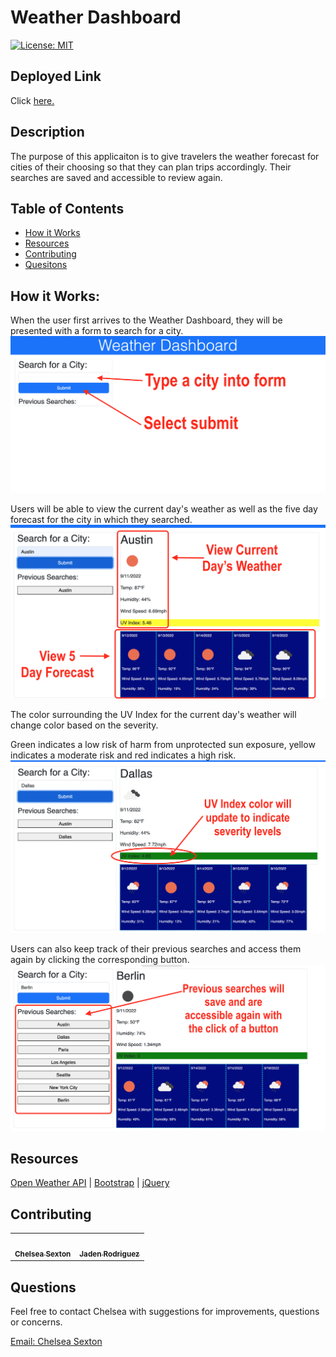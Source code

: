 # **Weather Dashboard**
[![License: MIT](https://img.shields.io/badge/License-MIT-yellow.svg)](https://opensource.org/licenses/MIT)

## Deployed Link
Click [here.](https://chelsea314.github.io/Challenge-6---Server-Side-APIs-Weather-Dashboard/)
## Description
The purpose of this applicaiton is to give travelers the weather forecast for cities of their choosing so that they can plan trips accordingly. Their searches are saved and accessible to review again.

## Table of Contents
 - [How it Works](#how-it-works)
 - [Resources](#resources)
 - [Contributing](#contributing)
 - [Quesitons](#questions)

##  How it Works:
When the user first arrives to the Weather Dashboard, they will be presented with a form to search for a city. 
![Search City](./assets/images/search-city.png)

Users will be able to view the current day's weather as well as the five day forecast for the city in which they searched. 
![View Weather](./assets/images/view-weather.png)

The color surrounding the UV Index for the current day's weather will change color based on the severity. 

Green indicates a low risk of harm from unprotected sun exposure, yellow indicates a moderate risk and red indicates a high risk. 
![UV Index](./assets/images/uv-index.png)

Users can also keep track of their previous searches and access them again by clicking the corresponding button.
![Previous Searches](./assets/images/previous-searches.png)
<br>


## Resources
[Open Weather API](https://openweathermap.org/api/one-call-api) | [Bootstrap](https://www.npmjs.com/package/bootstrap) | [jQuery](https://jquery.com/)

## Contributing
<table>

<td align="center"><a href="https://github.com/chelsea314"><img src="https://avatars.githubusercontent.com/u/1285062?v=4" width="100px;" alt=""/><br /><sub><b>Chelsea Sexton</b></sub></a></td>


<td align="center"><a href="https://github.com/Jadentr44"><img src="https://avatars.githubusercontent.com/u/107438209?v=4" width="100px;" alt=""/><br /><sub><b>Jaden Rodriguez</b></sub></a></td>
</tr>
</table>

## Questions
Feel free to contact Chelsea with suggestions for improvements, questions or concerns.
<br>

[Email: Chelsea Sexton](mailto:chelseansexton@gmail.com)
